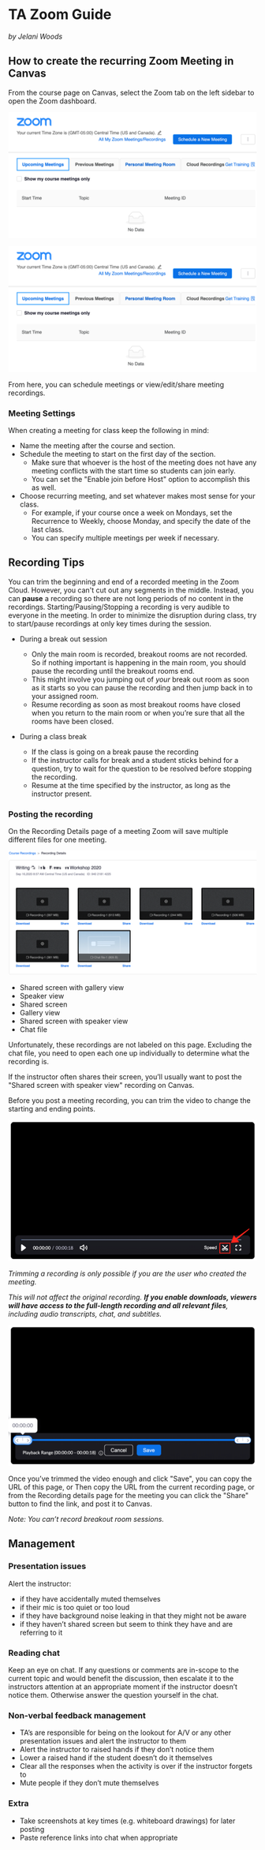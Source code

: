 # TA Zoom Guide

_by Jelani Woods_

## How to create the recurring Zoom Meeting in Canvas

From the course page on Canvas, select the Zoom tab on the left sidebar to open the Zoom dashboard.

![](/assets/ta-zoom-guide/zoom-canvas-link.png)

![](/assets/ta-zoom-guide/zoom-dash.png)

From here, you can schedule meetings or view/edit/share meeting recordings.

### Meeting Settings

When creating a meeting for class keep the following in mind:

* Name the meeting after the course and section. 
* Schedule the meeting to start on the first day of the section.
	* Make sure that whoever is the host of the meeting does not have any meeting conflicts with the start time so students can join early.
	* You can set the "Enable join before Host" option to accomplish this as well.
* Choose recurring meeting, and set whatever makes most sense for your class.
	* For example, if your course once a week on Mondays, set the Recurrence to Weekly, choose Monday, and specify the date of the last class.
	* You can specify multiple meetings per week if necessary.


## Recording Tips

You can trim the beginning and end of a recorded meeting in the Zoom Cloud. However, you can't cut out any segments in the middle. Instead, you can **pause** a recording so there are not long periods of no content in the recordings. Starting/Pausing/Stopping a recording is very audible to everyone in the meeting. In order to minimize the disruption during class, try to start/pause recordings at only key times during the session.

- During a break out session
	- Only the main room is recorded, breakout rooms are not recorded. So if nothing important is happening in the main room, you should pause the recording until the breakout rooms end.
	- This might involve you jumping out of _your_ break out room as soon as it starts so you can pause the recording and then jump back in to your assigned room.
	- Resume recording as soon as most breakout rooms have closed when you return to the main room or when you’re sure that all the rooms have been closed.
			
- During a class break
	- If the class is going on a break pause the recording
	- If the instructor calls for break and a student sticks behind for a question, try to wait for the question to be resolved before stopping the recording.
	- Resume at the time specified by the instructor, as long as the instructor present.

### Posting the recording
On the Recording Details page of a meeting
Zoom will save multiple different files for one meeting.

![](/assets/ta-zoom-guide/zoom-cloud-recordings.png)

- Shared screen with gallery view
- Speaker view
- Shared screen
- Gallery view
- Shared screen with speaker view
- Chat file

Unfortunately, these recordings are not labeled on this page. Excluding the chat file, you need to open each one up individually to determine what the recording is. 

If the instructor often shares their screen, you’ll usually want to post the "Shared screen with speaker view" recording on Canvas.

Before you post a meeting recording, you can trim the video to change the starting and ending points.

![](/assets/ta-zoom-guide/zoom-trim-recording.png)

_Trimming a recording is only possible if you are the user who created the meeting._

_This will not affect the original recording. **If you enable downloads, viewers will have access to the full-length recording and all relevant files**, including audio transcripts, chat, and subtitles._

![](/assets/ta-zoom-guide/zoom-trimming.png)

Once you’ve trimmed the video enough and click "Save", you can copy the URL of this page, or 
Then copy the URL from the current recording page, or from the Recording details page for the meeting you can click the "Share" button to find the link, and post it to Canvas.

_Note: You can’t record breakout room sessions._

## Management

### Presentation issues
Alert the instructor:
- if they have accidentally muted themselves
- if their mic is too quiet or too loud
- if they have background noise leaking in that they might not be aware
- if they haven’t shared screen but seem to think they have and are referring to it

### Reading chat
Keep an eye on chat. If any questions or comments are in-scope to the current topic and would benefit the discussion, then escalate it to the instructors attention at an appropriate moment if the instructor doesn’t notice them. Otherwise answer the question yourself in the chat.

### Non-verbal feedback management
- TA’s are responsible for being on the lookout for A/V or any other presentation issues and alert the instructor to them
- Alert the instructor to raised hands if they don’t notice them
- Lower a raised hand if the student doesn’t do it themselves
- Clear all the responses when the activity is over if the instructor forgets to
- Mute people if they don’t mute themselves

### Extra 
- Take screenshots at key times (e.g. whiteboard drawings) for later posting
- Paste reference links into chat when appropriate
